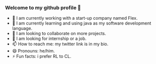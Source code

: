 ### Welcome to my github profile 👋

- 🔭 I am currently working with a start-up company named Flex.
- 🌱 I am currently learning and using java as my software development language.
- 👯 I am looking to collaborate on more projects.
- 🤔 I am looking for internship or a job.
- 📫 How to reach me: my twitter link is in my bio.
- 😄 Pronouns: he/him.
- ⚡ Fun facts: i prefer RL to CL.  
